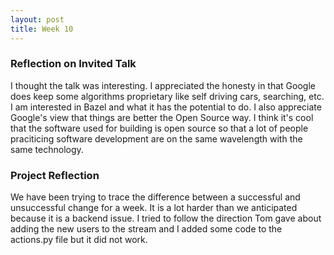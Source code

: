 ```yaml
---
layout: post
title: Week 10
---
```

### Reflection on Invited Talk
I thought the talk was interesting. I appreciated the honesty in that Google does keep some algorithms proprietary like self driving cars, searching, etc. I am interested in Bazel and what it has the potential to do. I also appreciate Google's view that things are better the Open Source way. I think it's cool that the software used for building is open source so that a lot of people praciticing software development are on the same wavelength with the same technology. 

### Project Reflection
We have been trying to trace the difference between a successful and unsuccessful change for a week. It is a lot harder than we anticipated because it is a backend issue. I tried to follow the direction Tom gave about adding the new users to the stream and I added some code to the actions.py file but it did not work.  

